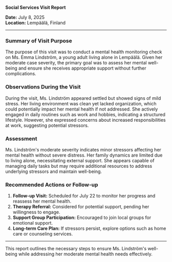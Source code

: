 

**Social Services Visit Report**

**Date:** July 8, 2025  
**Location:** Lempäälä, Finland  

---

### Summary of Visit Purpose  
The purpose of this visit was to conduct a mental health monitoring check on Ms. Emma Lindström, a young adult living alone in Lempäälä. Given her moderate case severity, the primary goal was to assess her mental well-being and ensure she receives appropriate support without further complications.

### Observations During the Visit  
During the visit, Ms. Lindström appeared settled but showed signs of mild stress. Her living environment was clean yet lacked organization, which could potentially impact her mental health if not addressed. She actively engaged in daily routines such as work and hobbies, indicating a structured lifestyle. However, she expressed concerns about increased responsibilities at work, suggesting potential stressors.

### Assessment  
Ms. Lindström's moderate severity indicates minor stressors affecting her mental health without severe distress. Her family dynamics are limited due to living alone, necessitating external support. She appears capable of managing daily tasks but may require additional resources to address underlying stressors and maintain well-being.

### Recommended Actions or Follow-up  
1. **Follow-up Visit:** Scheduled for July 22 to monitor her progress and reassess her mental health.
2. **Therapy Referral:** Considered for potential support, pending her willingness to engage.
3. **Support Group Participation:** Encouraged to join local groups for emotional support.
4. **Long-term Care Plan:** If stressors persist, explore options such as home care or counseling services.

---

This report outlines the necessary steps to ensure Ms. Lindström's well-being while addressing her moderate mental health needs effectively.